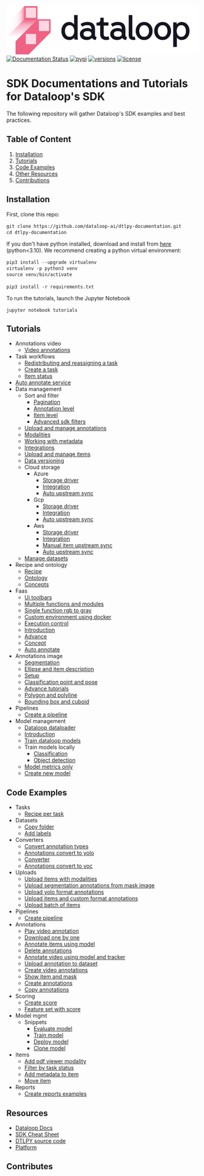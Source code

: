 ![LOGO](assets/site/logo.svg)
[![Documentation Status](https://readthedocs.org/projects/dtlpy/badge/?version=latest)](https://sdk-docs.dataloop.ai/en/latest/?badge=latest)
[![pypi](https://img.shields.io/pypi/v/dtlpy.svg)](https://pypi.org/project/dtlpy/)
[![versions](https://img.shields.io/pypi/pyversions/dtlpy.svg)](https://github.com/dataloop-ai/dtlpy)
[![license](https://img.shields.io/github/license/dataloop-ai/dtlpy-documentation.svg)](https://github.com/dataloop-ai/dtlpy-documentation/blob/master/LICENSE)

# SDK Documentations and Tutorials for Dataloop's SDK

The following repository will gather Dataloop's SDK examples and best practices.

## Table of Content

1. [Installation](#installation)
1. [Tutorials](#tutorials)
1. [Code Examples](#code-examples)
1. [Other Resources](#resources)
1. [Contributions](#contributes)

## Installation

First, clone this repo:

```
git clone https://github.com/dataloop-ai/dtlpy-documentation.git
cd dtlpy-documentation
```

If you don't have python installed, download and install from [here](https://www.python.org/downloads/) (python<3.10).
We recommend creating a python virtual environment:

```
pip3 install --upgrade virtualenv
virtualenv -p python3 venv
source venv/bin/activate

pip3 install -r requirements.txt
```

To run the tutorials, launch the Jupyter Notebook

```
jupyter notebook tutorials
```

## Tutorials

* Annotations video
  *  [Video annotations](tutorials/annotations_video/video_annotations/chapter.ipynb)
* Task workflows
  *  [Redistributing and reassigning a task](tutorials/task_workflows/redistributing_and_reassigning_a_task/chapter.ipynb)
  *  [Create a task](tutorials/task_workflows/create_a_task/chapter.ipynb)
  *  [Item status](tutorials/task_workflows/item_status/chapter.ipynb)
*  [Auto annotate service](tutorials/auto_annotate_service/chapter.ipynb)
* Data management
  * Sort and filter
    *  [Pagination](tutorials/data_management/sort_and_filter/pagination/chapter.ipynb)
    *  [Annotation level](tutorials/data_management/sort_and_filter/annotation_level/chapter.ipynb)
    *  [Item level](tutorials/data_management/sort_and_filter/item_level/chapter.ipynb)
    *  [Advanced sdk filters](tutorials/data_management/sort_and_filter/advanced_sdk_filters/chapter.ipynb)
  *  [Upload and manage annotations](tutorials/data_management/upload_and_manage_annotations/chapter.ipynb)
  *  [Modalities](tutorials/data_management/modalities/chapter.ipynb)
  *  [Working with metadata](tutorials/data_management/working_with_metadata/chapter.ipynb)
  *  [Integrations](tutorials/data_management/integrations/chapter.ipynb)
  *  [Upload and manage items](tutorials/data_management/upload_and_manage_items/chapter.ipynb)
  *  [Data versioning](tutorials/data_management/data_versioning/chapter.ipynb)
  * Cloud storage
    * Azure
      *  [Storage driver](tutorials/data_management/cloud_storage/azure/storage_driver/chapter.ipynb)
      *  [Integration](tutorials/data_management/cloud_storage/azure/integration/chapter.ipynb)
      *  [Auto upstream sync](tutorials/data_management/cloud_storage/azure/auto_upstream_sync/chapter.ipynb)
    * Gcp
      *  [Storage driver](tutorials/data_management/cloud_storage/gcp/storage_driver/chapter.ipynb)
      *  [Integration](tutorials/data_management/cloud_storage/gcp/integration/chapter.ipynb)
      *  [Auto upstream sync](tutorials/data_management/cloud_storage/gcp/auto_upstream_sync/chapter.ipynb)
    * Aws
      *  [Storage driver](tutorials/data_management/cloud_storage/aws/storage_driver/chapter.ipynb)
      *  [Integration](tutorials/data_management/cloud_storage/aws/integration/chapter.ipynb)
      *  [Manual item upstream sync](tutorials/data_management/cloud_storage/aws/manual_item_upstream_sync/chapter.ipynb)
      *  [Auto upstream sync](tutorials/data_management/cloud_storage/aws/auto_upstream_sync/chapter.ipynb)
  *  [Manage datasets](tutorials/data_management/manage_datasets/chapter.ipynb)
* Recipe and ontology
  *  [Recipe](tutorials/recipe_and_ontology/recipe/chapter.ipynb)
  *  [Ontology](tutorials/recipe_and_ontology/ontology/chapter.ipynb)
  *  [Concepts](tutorials/recipe_and_ontology/concepts/chapter.ipynb)
* Faas
  *  [Ui toolbars](tutorials/faas/ui_toolbars/chapter.ipynb)
  *  [Multiple functions and modules](tutorials/faas/multiple_functions_and_modules/chapter.ipynb)
  *  [Single function rgb to gray](tutorials/faas/single_function_rgb_to_gray/chapter.ipynb)
  *  [Custom environment using docker](tutorials/faas/custom_environment_using_docker/chapter.ipynb)
  *  [Execution control](tutorials/faas/execution_control/chapter.ipynb)
  *  [Introduction](tutorials/faas/introduction/chapter.ipynb)
  *  [Advance](tutorials/faas/advance/chapter.ipynb)
  *  [Concept](tutorials/faas/concept/chapter.ipynb)
  *  [Auto annotate](tutorials/faas/auto_annotate/chapter.ipynb)
* Annotations image
  *  [Segmentation](tutorials/annotations_image/segmentation/chapter.ipynb)
  *  [Ellipse and item description](tutorials/annotations_image/ellipse_and_item_description/chapter.ipynb)
  *  [Setup](tutorials/annotations_image/setup/chapter.ipynb)
  *  [Classification point and pose](tutorials/annotations_image/classification_point_and_pose/chapter.ipynb)
  *  [Advance tutorials](tutorials/annotations_image/advance_tutorials/chapter.ipynb)
  *  [Polygon and polyline](tutorials/annotations_image/polygon_and_polyline/chapter.ipynb)
  *  [Bounding box and cuboid](tutorials/annotations_image/bounding_box_and_cuboid/chapter.ipynb)
* Pipelines
  *  [Create a pipeline](tutorials/pipelines/create_a_pipeline/chapter.ipynb)
* Model management
  *  [Dataloop dataloader](tutorials/model_management/dataloop_dataloader/chapter.ipynb)
  *  [Introduction](tutorials/model_management/introduction/chapter.ipynb)
  *  [Train dataloop models](tutorials/model_management/train_dataloop_models/chapter.ipynb)
  * Train models locally
    *  [Classification](tutorials/model_management/train_models_locally/classification/chapter.ipynb)
    *  [Object detection](tutorials/model_management/train_models_locally/object_detection/chapter.ipynb)
  *  [Model metrics only](tutorials/model_management/model_metrics_only/chapter.ipynb)
  *  [Create new model](tutorials/model_management/create_new_model/chapter.ipynb)

## Code Examples

* Tasks
  *  [Recipe per task](examples/tasks/recipe_per_task.py)
* Datasets
  *  [Copy folder](examples/datasets/copy_folder.py)
  *  [Add labels](examples/datasets/add_labels.py)
* Converters
  *  [Convert annotation types](examples/converters/convert_annotation_types.py)
  *  [Annotations convert to yolo](examples/converters/annotations_convert_to_yolo.py)
  *  [Converter](examples/converters/converter.py)
  *  [Annotations convert to voc](examples/converters/annotations_convert_to_voc.py)
* Uploads
  *  [Upload items with modalities](examples/uploads/upload_items_with_modalities.py)
  *  [Upload segmentation annotations from mask image](examples/uploads/upload_segmentation_annotations_from_mask_image.py)
  *  [Upload yolo format annotations](examples/uploads/upload_yolo_format_annotations.py)
  *  [Upload items and custom format annotations](examples/uploads/upload_items_and_custom_format_annotations.py)
  *  [Upload batch of items](examples/uploads/upload_batch_of_items.py)
* Pipelines
  *  [Create pipeline](examples/pipelines/create_pipeline.py)
* Annotations
  *  [Play video annotation](examples/annotations/play_video_annotation.py)
  *  [Download one by one](examples/annotations/download_one_by_one.py)
  *  [Annotate items using model](examples/annotations/annotate_items_using_model.py)
  *  [Delete annotations](examples/annotations/delete_annotations.py)
  *  [Annotate video using model and tracker](examples/annotations/annotate_video_using_model_and_tracker.py)
  *  [Upload annotation to dataset](examples/annotations/upload_annotation_to_dataset.py)
  *  [Create video annotations](examples/annotations/create_video_annotations.py)
  *  [Show item and mask](examples/annotations/show_item_and_mask.py)
  *  [Create annotations](examples/annotations/create_annotations.py)
  *  [Copy annotations](examples/annotations/copy_annotations.py)
* Scoring
  *  [Create score](examples/scoring/create_score.py)
  *  [Feature set with score](examples/scoring/feature_set_with_score.py)
* Model mgmt
  * Snippets
    *  [Evaluate model](examples/model_mgmt/snippets/evaluate_model.py)
    *  [Train model](examples/model_mgmt/snippets/train_model.py)
    *  [Deploy model](examples/model_mgmt/snippets/deploy_model.py)
    *  [Clone model](examples/model_mgmt/snippets/clone_model.py)
* Items
  *  [Add pdf viewer modality](examples/items/add_pdf_viewer_modality.py)
  *  [Filter by task status](examples/items/filter_by_task_status.py)
  *  [Add metadata to item](examples/items/add_metadata_to_item.py)
  *  [Move item](examples/items/move_item.py)
* Reports
  *  [Create reports examples](examples/reports/create_reports_examples.py)

## Resources

* [Dataloop Docs](https://dataloop.ai/docs)
* [SDK Cheat Sheet](https://dataloop.ai/docs/sdk-cheatsheet?highlight=cheat)
* [DTLPY source code](https://github.com/dataloop-ai/dtlpy)
* [Platform](https://console.dataloop.ai/)

## Contributes

